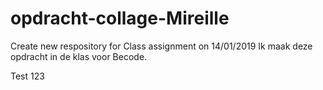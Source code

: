 # opdracht-collage-Mireille
Create new respository for Class assignment on 14/01/2019
Ik maak deze opdracht in de klas voor Becode.


Test 123
